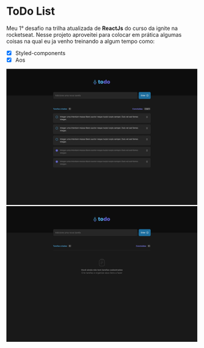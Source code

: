 # ToDo List 

Meu 1° desafio na trilha atualizada de **ReactJs** do curso da ignite na rocketseat.
Nesse projeto aproveitei para colocar em prática algumas coisas na qual eu ja venho treinando 
a algum tempo como: 

- [x] Styled-components 
- [x] Aos 

<div>
	<img src="src/images/Todo.png" width="500px"/>
	<img src="src/images/Todo - Empty.png" width="500px"/>
</div>

